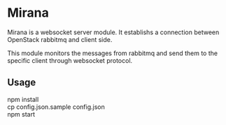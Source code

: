 # Mirana

Mirana is a websocket server module. It establishs a connection between OpenStack rabbitmq and client side.

This module monitors the messages from rabbitmq and send them to the specific client through websocket protocol.

## Usage
npm install  
cp config.json.sample config.json  
npm start  